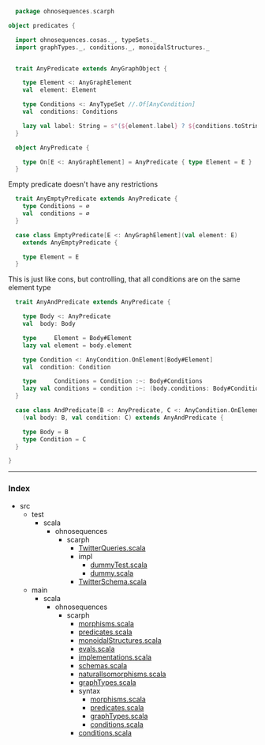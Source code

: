 
```scala
  package ohnosequences.scarph

object predicates {

  import ohnosequences.cosas._, typeSets._
  import graphTypes._, conditions._, monoidalStructures._


  trait AnyPredicate extends AnyGraphObject {

    type Element <: AnyGraphElement
    val  element: Element

    type Conditions <: AnyTypeSet //.Of[AnyCondition]
    val  conditions: Conditions

    lazy val label: String = s"(${element.label} ? ${conditions.toString})"
  }

  object AnyPredicate {

    type On[E <: AnyGraphElement] = AnyPredicate { type Element = E }
  }
```

Empty predicate doesn't have any restrictions

```scala
  trait AnyEmptyPredicate extends AnyPredicate {
    type Conditions = ∅
    val  conditions = ∅
  }

  case class EmptyPredicate[E <: AnyGraphElement](val element: E)
    extends AnyEmptyPredicate {

    type Element = E
  }
```

This is just like cons, but controlling, that all conditions are on the same element type

```scala
  trait AnyAndPredicate extends AnyPredicate {

    type Body <: AnyPredicate
    val  body: Body

    type     Element = Body#Element
    lazy val element = body.element

    type Condition <: AnyCondition.OnElement[Body#Element]
    val  condition: Condition

    type     Conditions = Condition :~: Body#Conditions
    lazy val conditions = condition :~: (body.conditions: Body#Conditions)
  }

  case class AndPredicate[B <: AnyPredicate, C <: AnyCondition.OnElement[B#Element]]
    (val body: B, val condition: C) extends AnyAndPredicate {

    type Body = B
    type Condition = C
  }

}

```


------

### Index

+ src
  + test
    + scala
      + ohnosequences
        + scarph
          + [TwitterQueries.scala][test/scala/ohnosequences/scarph/TwitterQueries.scala]
          + impl
            + [dummyTest.scala][test/scala/ohnosequences/scarph/impl/dummyTest.scala]
            + [dummy.scala][test/scala/ohnosequences/scarph/impl/dummy.scala]
          + [TwitterSchema.scala][test/scala/ohnosequences/scarph/TwitterSchema.scala]
  + main
    + scala
      + ohnosequences
        + scarph
          + [morphisms.scala][main/scala/ohnosequences/scarph/morphisms.scala]
          + [predicates.scala][main/scala/ohnosequences/scarph/predicates.scala]
          + [monoidalStructures.scala][main/scala/ohnosequences/scarph/monoidalStructures.scala]
          + [evals.scala][main/scala/ohnosequences/scarph/evals.scala]
          + [implementations.scala][main/scala/ohnosequences/scarph/implementations.scala]
          + [schemas.scala][main/scala/ohnosequences/scarph/schemas.scala]
          + [naturalIsomorphisms.scala][main/scala/ohnosequences/scarph/naturalIsomorphisms.scala]
          + [graphTypes.scala][main/scala/ohnosequences/scarph/graphTypes.scala]
          + syntax
            + [morphisms.scala][main/scala/ohnosequences/scarph/syntax/morphisms.scala]
            + [predicates.scala][main/scala/ohnosequences/scarph/syntax/predicates.scala]
            + [graphTypes.scala][main/scala/ohnosequences/scarph/syntax/graphTypes.scala]
            + [conditions.scala][main/scala/ohnosequences/scarph/syntax/conditions.scala]
          + [conditions.scala][main/scala/ohnosequences/scarph/conditions.scala]

[test/scala/ohnosequences/scarph/TwitterQueries.scala]: ../../../../test/scala/ohnosequences/scarph/TwitterQueries.scala.md
[test/scala/ohnosequences/scarph/impl/dummyTest.scala]: ../../../../test/scala/ohnosequences/scarph/impl/dummyTest.scala.md
[test/scala/ohnosequences/scarph/impl/dummy.scala]: ../../../../test/scala/ohnosequences/scarph/impl/dummy.scala.md
[test/scala/ohnosequences/scarph/TwitterSchema.scala]: ../../../../test/scala/ohnosequences/scarph/TwitterSchema.scala.md
[main/scala/ohnosequences/scarph/morphisms.scala]: morphisms.scala.md
[main/scala/ohnosequences/scarph/predicates.scala]: predicates.scala.md
[main/scala/ohnosequences/scarph/monoidalStructures.scala]: monoidalStructures.scala.md
[main/scala/ohnosequences/scarph/evals.scala]: evals.scala.md
[main/scala/ohnosequences/scarph/implementations.scala]: implementations.scala.md
[main/scala/ohnosequences/scarph/schemas.scala]: schemas.scala.md
[main/scala/ohnosequences/scarph/naturalIsomorphisms.scala]: naturalIsomorphisms.scala.md
[main/scala/ohnosequences/scarph/graphTypes.scala]: graphTypes.scala.md
[main/scala/ohnosequences/scarph/syntax/morphisms.scala]: syntax/morphisms.scala.md
[main/scala/ohnosequences/scarph/syntax/predicates.scala]: syntax/predicates.scala.md
[main/scala/ohnosequences/scarph/syntax/graphTypes.scala]: syntax/graphTypes.scala.md
[main/scala/ohnosequences/scarph/syntax/conditions.scala]: syntax/conditions.scala.md
[main/scala/ohnosequences/scarph/conditions.scala]: conditions.scala.md